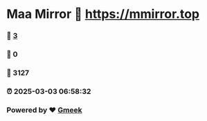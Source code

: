 # Maa Mirror :link: https://mmirror.top 
### :page_facing_up: [3](https://mmirror.top/tag.html) 
### :speech_balloon: 0 
### :hibiscus: 3127 
### :alarm_clock: 2025-03-03 06:58:32 
### Powered by :heart: [Gmeek](https://github.com/Meekdai/Gmeek)
